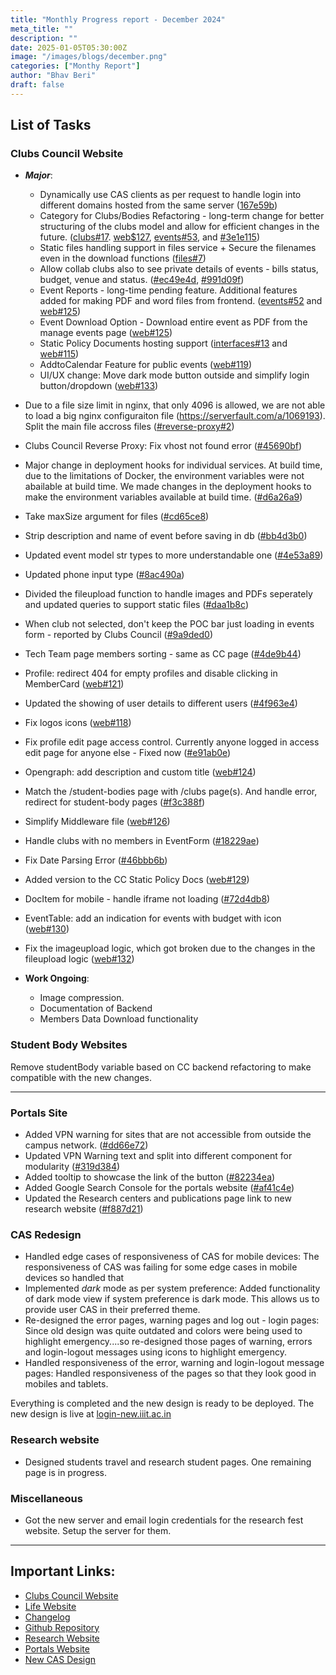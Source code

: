 ```yaml
---
title: "Monthly Progress report - December 2024"
meta_title: ""
description: ""
date: 2025-01-05T05:30:00Z
image: "/images/blogs/december.png"
categories: ["Monthy Report"]
author: "Bhav Beri"
draft: false
---
```


## List of Tasks

### Clubs Council Website

- **_Major_**:
    - Dynamically use CAS clients as per request to handle login into different domains hosted from the same server ([167e59b](https://github.com/Clubs-Council-IIITH/auth/commit/167e59b851336c6d16a074b5926efbea047c6bd6))
    - Category for Clubs/Bodies Refactoring - long-term change for better structuring of the clubs model and allow for efficient changes in the future. ([clubs#17](https://github.com/Clubs-Council-IIITH/clubs/pull/17). [web$127](https://github.com/Clubs-Council-IIITH/web/pull/127), [events#53](https://github.com/Clubs-Council-IIITH/events/pull/53), and [#3e1e115](https://github.com/Clubs-Council-IIITH/clubs/commit/3e1e115335a125eaa739c00591b099ea4f815419))
    - Static files handling support in files service + Secure the filenames even in the download functions ([files#7](https://github.com/Clubs-Council-IIITH/files/pull/7))
    - Allow collab clubs also to see private details of events - bills status, budget, venue and status. ([#ec49e4d](https://github.com/Clubs-Council-IIITH/events/pull/52/commits/ec49e4d54c190273e83975a47a77befccf1d7bc2), [#991d09f](https://github.com/Clubs-Council-IIITH/events/pull/52/commits/991d09f09fa3ca960f292575eafa465923c572c4))
    - Event Reports - long-time pending feature. Additional features added for making PDF and word files from frontend. ([events#52](https://github.com/Clubs-Council-IIITH/events/pull/52) and [web#125](https://github.com/Clubs-Council-IIITH/web/pull/125))
    - Event Download Option - Download entire event as PDF from the manage events page ([web#125](https://github.com/Clubs-Council-IIITH/web/pull/125))
    - Static Policy Documents hosting support ([interfaces#13](https://github.com/Clubs-Council-IIITH/interfaces/pull/13) and [web#115](https://github.com/Clubs-Council-IIITH/web/pull/115))
    - AddtoCalendar Feature for public events ([web#119](https://github.com/Clubs-Council-IIITH/web/pull/119))
    - UI/UX change: Move dark mode button outside and simplify login button/dropdown ([web#133](https://github.com/Clubs-Council-IIITH/web/pull/133))

- Due to a file size limit in nginx, that only 4096 is allowed, we are not able to load a big nginx configuraiton file (https://serverfault.com/a/1069193). Split the main file accross files ([#reverse-proxy#2](https://github.com/Clubs-Council-IIITH/reverse-proxy/pull/2))
- Clubs Council Reverse Proxy: Fix vhost not found error ([#45690bf](https://github.com/Clubs-Council-IIITH/reverse-proxy/commit/45690bf0f2c694ebfc3c5e17e86452800156ad05))
- Major change in deployment hooks for individual services. At build time, due to the limitations of Docker, the environment variables were not abailable at build time. We made changes in the deployment hooks to make the environment variables available at build time. ([#d6a26a9](https://github.com/Clubs-Council-IIITH/hooks/commit/d6a26a99f1e32b672c369a676802d40f54fe2ab9))
- Take maxSize argument for files ([#cd65ce8](https://github.com/Clubs-Council-IIITH/files/commit/cd65ce823d9c568207b400b8c7f9de9bd692be07))
- Strip description and name of event before saving in db ([#bb4d3b0](https://github.com/Clubs-Council-IIITH/events/commit/bb4d3b06f8e675e1c8c006605f027c0049cf44d4))
- Updated event model str types to more understandable one ([#4e53a89](https://github.com/Clubs-Council-IIITH/events/pull/52/commits/4e53a890a3ec6a7e8101b7191bd5ab180702c213))
- Updated phone input type ([#8ac490a](https://github.com/Clubs-Council-IIITH/users/commit/8ac490a6147e21ac1a8bd9e092ccab242056ab91))
- Divided the fileupload function to handle images and PDFs seperately and updated queries to support static files ([#daa1b8c](https://github.com/Clubs-Council-IIITH/web/pull/115/commits/daa1b8cbbf80e77789f83c5dd287b32650fa0259))
- When club not selected, don't keep the POC bar just loading in events form - reported by Clubs Council ([#9a9ded0](https://github.com/Clubs-Council-IIITH/web/pull/115/commits/9a9ded086aa247bc87884af0bf4898beb9bdc3d5))
- Tech Team page members sorting - same as CC page ([#4de9b44](https://github.com/Clubs-Council-IIITH/web/commit/4de9b44e1454b3b102fd98be2dca27a649942da7))
- Profile: redirect 404 for empty profiles and disable clicking in MemberCard ([web#121](https://github.com/Clubs-Council-IIITH/web/pull/121))
- Updated the showing of user details to different users ([#4f963e4](https://github.com/Clubs-Council-IIITH/web/commit/4f963e455e48732ec453d212c5e653f52b1f8655))
- Fix logos icons ([web#118](https://github.com/Clubs-Council-IIITH/web/pull/118))
- Fix profile edit page access control. Currently anyone logged in access edit page for anyone else - Fixed now ([#e91ab0e](https://github.com/Clubs-Council-IIITH/web/commit/e91ab0e2379f0ecafc12eb2c30f9bb066eefb045))
- Opengraph: add description and custom title ([web#124](https://github.com/Clubs-Council-IIITH/web/pull/124))
- Match the /student-bodies page with /clubs page(s). And handle error, redirect for student-body pages ([#f3c388f](https://github.com/Clubs-Council-IIITH/web/commit/f3c388fb803476220fe86e0c1fbe739591d44335))
- Simplify Middleware file ([web#126](https://github.com/Clubs-Council-IIITH/web/pull/126))
- Handle clubs with no members in EventForm ([#18229ae](https://github.com/Clubs-Council-IIITH/web/commit/18229aed68ecd171442e643c3d42e1e63058ca54))
- Fix Date Parsing Error ([#46bbb6b](https://github.com/Clubs-Council-IIITH/web/commit/46bbb6bf47ee16d590ee6cbe5b113ab158aa32d8))
- Added version to the CC Static Policy Docs ([web#129](https://github.com/Clubs-Council-IIITH/web/pull/129))
- DocItem for mobile - handle iframe not loading ([#72d4db8](https://github.com/Clubs-Council-IIITH/web/commit/72d4db811d934cd95683b6d23a965a4e5b808789))
- EventTable: add an indication for events with budget with icon ([web#130](https://github.com/Clubs-Council-IIITH/web/pull/130))
- Fix the imageupload logic, which got broken due to the changes in the fileupload logic ([web#132](https://github.com/Clubs-Council-IIITH/web/pull/132))

- **Work Ongoing**:
    - Image compression.
    - Documentation of Backend
    - Members Data Download functionality

### Student Body Websites

Remove studentBody variable based on CC backend refactoring to make compatible with the new changes.

---

### Portals Site
- Added VPN warning for sites that are not accessible from outside the campus network. ([#dd66e72](https://github.com/Clubs-Council-IIITH/portals/commit/dd66e72e1e2bf3e5f3ab5a223f6a2173f190b35a))
- Updated VPN Warning text and split into different component for modularity ([#319d384](https://github.com/Clubs-Council-IIITH/portals/commit/319d3841dd9ac5d71532486d75692a63c424e547))
- Added tooltip to showcase the link of the button ([#82234ea](https://github.com/Clubs-Council-IIITH/portals/commit/82234eaf9e0033028c6aaaf0541fefb9380e029f))
- Added Google Search Console for the portals website ([#af41c4e](https://github.com/Clubs-Council-IIITH/portals/commit/af41c4e15230493a1cd329c2e3ff5a84689719bb))
- Updated the Research centers and publications page link to new research website ([#f887d21](https://github.com/Clubs-Council-IIITH/portals/commit/f887d21c5a0a0db3cfe42c8f71e4342dc9ace332))

### CAS Redesign

- Handled edge cases of responsiveness of CAS for mobile devices: The responsiveness of CAS was failing for some edge cases in mobile devices so handled that
-  Implemented *dark* mode as per system preference: Added functionality of dark mode view if system preference is dark mode. This allows us to provide user CAS in their preferred theme. 
- Re-designed the error pages, warning pages and log out - login pages: Since old design was quite outdated and colors were being used to highlight emergency....so re-designed those pages of warning, errors and login-logout messages using icons to highlight emergency.  
- Handled responsiveness of the error, warning and login-logout message pages: Handled responsiveness of the pages so that they look good in mobiles and tablets.

Everything is completed and the new design is ready to be deployed. The new design is live at [login-new.iiit.ac.in](https://login-new.iiit.ac.in)

### Research website
- Designed students travel and research student pages. One remaining page is in progress.

### Miscellaneous
- Got the new server and email login credentials for the research fest website. Setup the server for them.

----

## Important Links:

- [Clubs Council Website](https://clubs.iiit.ac.in)
- [Life Website](https://life.iiit.ac.in)
- [Changelog](https://clubs.iiit.ac.in/changelog)
- [Github Repository](https://github.com/Clubs-Council-IIITH/)
- [Research Website](https://research.iiit.ac.in)
- [Portals Website](https://portals.iiit.ac.in)
- [New CAS Design](https://login-new.iiit.ac.in)